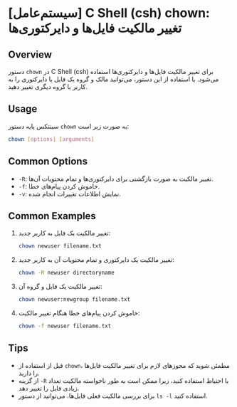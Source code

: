 # [سیستم‌عامل] C Shell (csh) chown: تغییر مالکیت فایل‌ها و دایرکتوری‌ها

## Overview
دستور `chown` در C Shell (csh) برای تغییر مالکیت فایل‌ها و دایرکتوری‌ها استفاده می‌شود. با استفاده از این دستور، می‌توانید مالک و گروه یک فایل یا دایرکتوری را به کاربر یا گروه دیگری تغییر دهید.

## Usage
سینتکس پایه دستور `chown` به صورت زیر است:

```bash
chown [options] [arguments]
```

## Common Options
- `-R`: تغییر مالکیت به صورت بازگشتی برای دایرکتوری‌ها و تمام محتویات آن‌ها.
- `-f`: خاموش کردن پیام‌های خطا.
- `-v`: نمایش اطلاعات تغییرات انجام شده.

## Common Examples
1. تغییر مالکیت یک فایل به کاربر جدید:
   ```bash
   chown newuser filename.txt
   ```

2. تغییر مالکیت یک دایرکتوری و تمام محتویات آن به کاربر جدید:
   ```bash
   chown -R newuser directoryname
   ```

3. تغییر مالکیت یک فایل و گروه آن:
   ```bash
   chown newuser:newgroup filename.txt
   ```

4. خاموش کردن پیام‌های خطا هنگام تغییر مالکیت:
   ```bash
   chown -f newuser filename.txt
   ```

## Tips
- قبل از استفاده از `chown`، مطمئن شوید که مجوزهای لازم برای تغییر مالکیت فایل‌ها را دارید.
- از گزینه `-R` با احتیاط استفاده کنید، زیرا ممکن است به طور ناخواسته مالکیت تعداد زیادی فایل را تغییر دهد.
- برای بررسی مالکیت فعلی فایل‌ها، می‌توانید از دستور `ls -l` استفاده کنید.